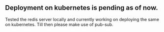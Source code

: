## Deployment on kubernetes is pending as of now.
Tested the redis server locally and currently working on deploying
the same on kubernetes. Till then please make use of pub-sub.